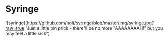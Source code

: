 # Syringe #

![syringe](https://github.com/holt/syringe/blob/master/img/syringe.jpg?raw=true "Just a little pin prick - there'll be no more "AAAAAAAAH!" but you may feel a little sick")
